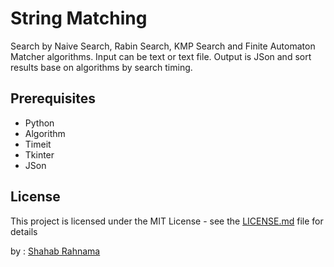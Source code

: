 # String Matching
Search by Naive Search, Rabin Search, KMP Search and Finite Automaton Matcher algorithms.
Input can be text or text file.
Output is JSon and sort results base on algorithms by search timing.

## Prerequisites

* Python
* Algorithm
* Timeit
* Tkinter
* JSon

## License

This project is licensed under the MIT License - see the [LICENSE.md](LICENSE.md) file for details



by : [Shahab Rahnama](http://srahnama.ir/)
